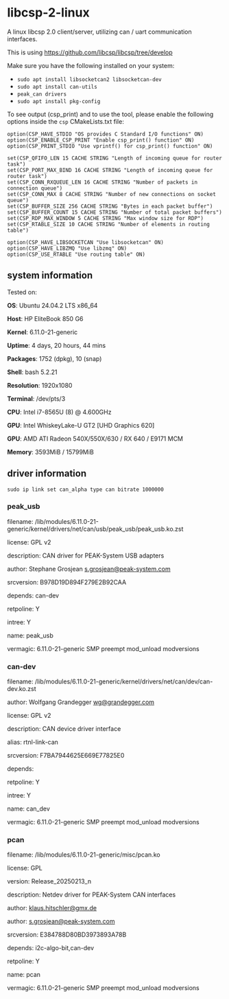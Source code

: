  # libcsp-2-linux
A linux libcsp 2.0 client/server, utilizing can / uart communication interfaces.

This is using https://github.com/libcsp/libcsp/tree/develop

Make sure you have the following installed on your system:

- `sudo apt install libsocketcan2 libsocketcan-dev`
- `sudo apt install can-utils`
- `peak_can drivers`
- `sudo apt install pkg-config`

To see output (csp_print) and to use the tool, please enable the following options inside the `csp` CMakeLists.txt file:

```
option(CSP_HAVE_STDIO "OS provides C Standard I/O functions" ON)
option(CSP_ENABLE_CSP_PRINT "Enable csp_print() function" ON)
option(CSP_PRINT_STDIO "Use vprintf() for csp_print() function" ON)

set(CSP_QFIFO_LEN 15 CACHE STRING "Length of incoming queue for router task")
set(CSP_PORT_MAX_BIND 16 CACHE STRING "Length of incoming queue for router task")
set(CSP_CONN_RXQUEUE_LEN 16 CACHE STRING "Number of packets in connection queue")
set(CSP_CONN_MAX 8 CACHE STRING "Number of new connections on socket queue")
set(CSP_BUFFER_SIZE 256 CACHE STRING "Bytes in each packet buffer")
set(CSP_BUFFER_COUNT 15 CACHE STRING "Number of total packet buffers")
set(CSP_RDP_MAX_WINDOW 5 CACHE STRING "Max window size for RDP")
set(CSP_RTABLE_SIZE 10 CACHE STRING "Number of elements in routing table")

option(CSP_HAVE_LIBSOCKETCAN "Use libsocketcan" ON)
option(CSP_HAVE_LIBZMQ "Use libzmq" ON)
option(CSP_USE_RTABLE "Use routing table" ON)
```

## system information

Tested on:

**OS**: Ubuntu 24.04.2 LTS x86_64

**Host**: HP EliteBook 850 G6

**Kernel**: 6.11.0-21-generic

**Uptime**: 4 days, 20 hours, 44 mins

**Packages**: 1752 (dpkg), 10 (snap)

**Shell**: bash 5.2.21

**Resolution**: 1920x1080

**Terminal**: /dev/pts/3

**CPU**: Intel i7-8565U (8) @ 4.600GHz

**GPU**: Intel WhiskeyLake-U GT2 [UHD Graphics 620]

**GPU**: AMD ATI Radeon 540X/550X/630 / RX 640 / E9171 MCM

**Memory**: 3593MiB / 15799MiB

## driver information

`sudo ip link set can_alpha type can bitrate 1000000`

### peak_usb

filename:       /lib/modules/6.11.0-21-generic/kernel/drivers/net/can/usb/peak_usb/peak_usb.ko.zst

license:        GPL v2

description:    CAN driver for PEAK-System USB adapters

author:         Stephane Grosjean <s.grosjean@peak-system.com>

srcversion:     B978D19D894F279E2B92CAA

depends:        can-dev

retpoline:      Y

intree:         Y

name:           peak_usb

vermagic:       6.11.0-21-generic SMP preempt mod_unload modversions

### can-dev

filename:       /lib/modules/6.11.0-21-generic/kernel/drivers/net/can/dev/can-dev.ko.zst

author:         Wolfgang Grandegger <wg@grandegger.com>

license:        GPL v2

description:    CAN device driver interface

alias:          rtnl-link-can

srcversion:     F7BA7944625E669E77825E0

depends:

retpoline:      Y

intree:         Y

name:           can_dev

vermagic:       6.11.0-21-generic SMP preempt mod_unload modversions

### pcan

filename:       /lib/modules/6.11.0-21-generic/misc/pcan.ko

license:        GPL

version:        Release_20250213_n

description:    Netdev driver for PEAK-System CAN interfaces

author:         klaus.hitschler@gmx.de

author:         s.grosjean@peak-system.com

srcversion:     E384788D80BD3973893A78B

depends:        i2c-algo-bit,can-dev

retpoline:      Y

name:           pcan

vermagic:       6.11.0-21-generic SMP preempt mod_unload modversions
